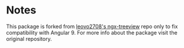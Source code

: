 # Notes

This package is forked from [leovo2708's ngx-treeview](https://github.com/leovo2708/ngx-treeview) repo only to fix compatibility with Angular 9. For more info about the package visit the original repository.
